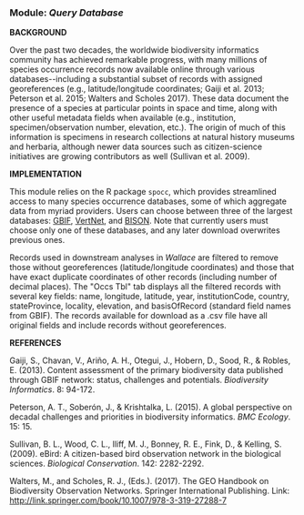 ### **Module:** ***Query Database*** 

**BACKGROUND**  

Over the past two decades, the worldwide biodiversity informatics community has achieved remarkable progress, with many millions of species occurrence records now available online through various databases--including a substantial subset of records with assigned georeferences (e.g., latitude/longitude coordinates; Gaiji et al. 2013; Peterson et al. 2015; Walters and Scholes 2017). These data document the presence of a species at particular points in space and time, along with other useful metadata fields when available (e.g., institution, specimen/observation number, elevation, etc.). The origin of much of this information is specimens in research collections at natural history museums and herbaria, although newer data sources such as citizen-science initiatives are growing contributors as well (Sullivan et al. 2009).

**IMPLEMENTATION** 

This module relies on the R package `spocc`, which provides streamlined access to many species occurrence databases, some of which aggregate data from myriad providers. Users can choose between three of the largest databases: <a href="http://www.gbif.org" target="_blank">GBIF</a>, <a href="http://www.vertnet.org" target="_blank">VertNet</a>, and <a href="https://bison.usgs.gov" target="_blank">BISON</a>. Note that currently users must choose only one of these databases, and any later download overwrites previous ones. 

Records used in downstream analyses in *Wallace* are filtered to remove those without georeferences (latitude/longitude coordinates) and those that have exact duplicate coordinates of other records (including number of decimal places). The "Occs Tbl" tab displays all the filtered records with several key fields: name, longitude, latitude, year, institutionCode, country, stateProvince, locality, elevation, and basisOfRecord (standard field names from GBIF). The records available for download as a .csv file have all original fields and include records without georeferences.

**REFERENCES**

Gaiji, S., Chavan, V., Ariño, A. H., Otegui, J., Hobern, D., Sood, R., & Robles, E. (2013). Content assessment of the primary biodiversity data published through GBIF network: status, challenges and potentials. *Biodiversity Informatics*. 8: 94-172.

Peterson, A. T., Soberón, J., & Krishtalka, L. (2015). A global perspective on decadal challenges and priorities in biodiversity informatics. *BMC Ecology*. 15: 15.

Sullivan, B. L., Wood, C. L., Iliff, M. J., Bonney, R. E., Fink, D., & Kelling, S. (2009). eBird: A citizen-based bird observation network in the biological sciences. *Biological Conservation*. 142: 2282-2292.

Walters, M., and Scholes, R. J., (Eds.). (2017). The GEO Handbook on Biodiversity Observation Networks. Springer International Publishing. Link: http://link.springer.com/book/10.1007/978-3-319-27288-7
